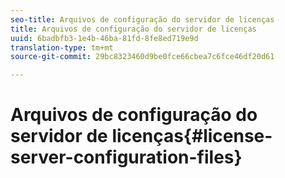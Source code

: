 ```yaml
---
seo-title: Arquivos de configuração do servidor de licenças
title: Arquivos de configuração do servidor de licenças
uuid: 6badbfb3-1e4b-46ba-81fd-8fe8ed719e9d
translation-type: tm+mt
source-git-commit: 29bc8323460d9be0fce66cbea7c6fce46df20d61

---
```



# Arquivos de configuração do servidor de licenças{#license-server-configuration-files}

